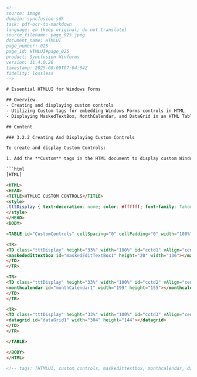 ```html
<!-- 
source: image
domain: syncfusion-sdk
task: pdf-ocr-to-markdown
language: en (keep original; do not translate)
source_filename: page_025.jpeg
document_name: HTMLUI
page_number: 025
page_id: HTMLUI#page_025
product: Syncfusion Winforms
version: 11.4.0.26
timestamp: 2025-08-09T07:04:04Z
fidelity: lossless
-->

# Essential HTMLUI for Windows Forms

## Overview
- Creating and displaying custom controls
- Utilizing Custom tags for embedding Windows Forms controls in HTML
- Displaying MaskedTextBox, MonthCalendar, and DataGrid in an HTML Table

## Content

### 3.2.2 Creating And Displaying Custom Controls

To create and display Custom Controls:

1. Add the **Custom** tags in the HTML document to display custom Windows Forms controls. In this case, a MaskedTextBox, MonthCalendar, and DataGrid will be displayed in each of the cells in the HTML Table.

```html
[HTML]

<HTML>
<HEAD>
<TITLE>HTMLUI CUSTOM CONTROLS</TITLE>
<style>
.tttDisplay { text-decoration: none; color: #ffffff; font-family: Tahoma; font-size: 34pt; font-weight: bold; line-height: 30px; padding-left: 2px; }
</style>
</HEAD>
<BODY>

<TABLE id="CustomControls" cellSpacing="0" cellPadding="0" width="100%" bgColor="silver" border="1" height="100%" align="center">

<TR>
<TD class="tttDisplay" height="33%" width="100%" id="cctd1" vAlign="center">
<maskededittextbox id="maskedEditTextBox1" height="20" width="136"></maskededittextbox>
</TD>
</TR>

<TR>
<TD class="tttDisplay" height="33%" width="100%" id="cctd2" vAlign="center">
<monthcalendar id="monthCalendar1" width="199" height="155"></monthcalendar>
</TD>
</TR>

<TR>
<TD class="tttDisplay" height="33%" width="100%" id="cctd3" vAlign="center">
<datagrid id="dataGrid1" width="304" height="144"></datagrid>
</TD>
</TR>

</TABLE>

</BODY>
</HTML>
```
```html
<!-- tags: [HTMLUI, custom controls, maskedittextbox, monthcalendar, datagrid, windows forms, html table, control embedding] keywords: [custom controls, html embedding, windows forms, datagrid, maskedittextbox, monthcalendar] -->
```